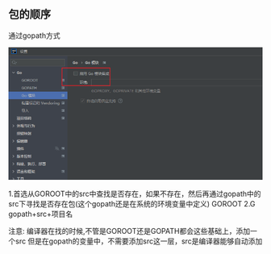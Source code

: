 

## 包的顺序
通过gopath方式

![](./images/img001.png)

1.首选从GOROOT中的src中查找是否存在，如果不存在，然后再通过gopath中的src下寻找是否存在包(这个gopath还是在系统的环境变量中定义)
GOROOT
2.G gopath+src+项目名



注意: 编译器在找的时候,不管是GOROOT还是GOPATH都会这些基础上，添加一个src
但是在gopath的变量中，不需要添加src这一层，src是编译器能够自动添加





